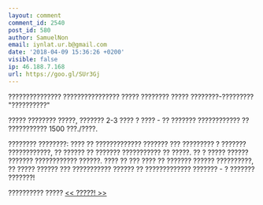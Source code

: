 ```yaml
---
layout: comment
comment_id: 2540
post_id: 580
author: SamuelNon
email: iynlat.ur.b@gmail.com
date: '2018-04-09 15:36:26 +0200'
visible: false
ip: 46.188.7.168
url: https://goo.gl/SUr3Gj
---
```

??????????????? ???????????????? ????? ???????? ????? ????????-????????? "??????????" 
 
????? ???????? ?????, ??????? 2-3 ???? ? ???? - ?? ??????? ???????????? ?? ??????????? 1500 ???./????. 
 
???????? ????????: ???? ?? ????????????? ??????? ??? ????????? ? ??????? ????????????, ?? ?????? ?? ??????? ??????????? ?? ?????. ?? ? ????? ?????? ??????? ???????????? ??????.  ???? ?? ??? ???? ?? ??????? ?????? ??????????, ?? ????? ?????? ??? ??????????? ?????? ?? ????????????? ??????? - ? ??????? ???????! 
 
?????????? ????? <a href=https://clck.ru/D7RHL> << ?????! >> </a>
